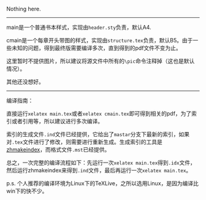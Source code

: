 Nothing here.

----

main是一个普通书本样式，实现由`header.sty`负责，默认A4. 

cmain是一个每章开头带图的样式，实现由`structure.tex`负责，默认B5。由于一些未知的问题，得到最终版需要编译多次，直到得到的pdf文件不变为止。

这里暂时不提供图片，所以建议将源文件中所有的`\pic`命令注释掉（这也是默认情况）。

其他还没想好。

----

编译指南：

直接运行`xelatex main.tex`或者`xelatex cmain.tex`即可得到相关的pdf，为了索引或者引用等，所以建议进行多次编译。

索引的生成文件`.ind`文件已经提供，它给出了`mastar`分支下最新的索引，如果对`.tex`文件进行了修改，则需要进行重新生成。生成索引的工具是[zhmakeindex](https://www.ctan.org/pkg/zhmakeindex?lang=en)，而格式文件`.mst`已经提供。

总之，一次完整的编译流程如下：先运行一次`xelatex main.tex`得到`.idx`文件，然后运行zhmakeindex来得到`.ind`文件，最后再运行一次`xelatex main.tex`。

p.s. 个人推荐的编译环境为Linux下的TeXLive，之所以选用Linux，是因为编译比win下的快不少。
